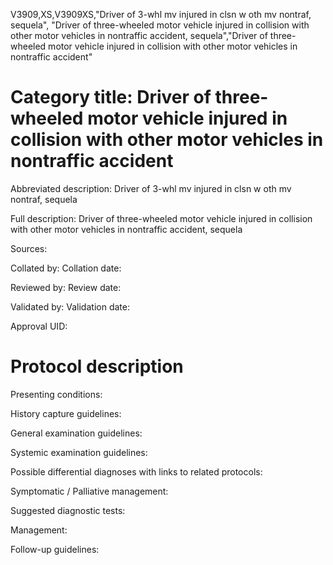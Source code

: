 V3909,XS,V3909XS,"Driver of 3-whl mv injured in clsn w oth mv nontraf, sequela", "Driver of three-wheeled motor vehicle injured in collision with other motor vehicles in nontraffic accident, sequela","Driver of three-wheeled motor vehicle injured in collision with other motor vehicles in nontraffic accident"
# Category title: Driver of three-wheeled motor vehicle injured in collision with other motor vehicles in nontraffic accident

Abbreviated description: Driver of 3-whl mv injured in clsn w oth mv nontraf, sequela

Full description: Driver of three-wheeled motor vehicle injured in collision with other motor vehicles in nontraffic accident, sequela

Sources:

Collated by:
Collation date:

Reviewed by:
Review date:

Validated by:
Validation date:

Approval UID:

# Protocol description

Presenting conditions:

History capture guidelines:

General examination guidelines:

Systemic examination guidelines:

Possible differential diagnoses with links to related protocols:

Symptomatic / Palliative management:

Suggested diagnostic tests:

Management:

Follow-up guidelines:
